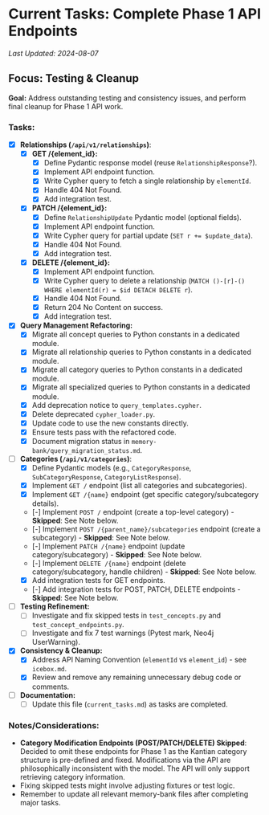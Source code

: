 # Current Tasks: Complete Phase 1 API Endpoints

*Last Updated: 2024-08-07*

## Focus: Testing & Cleanup

**Goal:** Address outstanding testing and consistency issues, and perform final cleanup for Phase 1 API work.

### Tasks:

-   [X] **Relationships (`/api/v1/relationships`)**:
    -   [X] **GET /{element_id}:**
        -   [X] Define Pydantic response model (reuse `RelationshipResponse`?).
        -   [X] Implement API endpoint function.
        -   [X] Write Cypher query to fetch a single relationship by `elementId`.
        -   [X] Handle 404 Not Found.
        -   [X] Add integration test.
    -   [X] **PATCH /{element_id}:**
        -   [X] Define `RelationshipUpdate` Pydantic model (optional fields).
        -   [X] Implement API endpoint function.
        -   [X] Write Cypher query for partial update (`SET r += $update_data`).
        -   [X] Handle 404 Not Found.
        -   [X] Add integration test.
    -   [X] **DELETE /{element_id}:**
        -   [X] Implement API endpoint function.
        -   [X] Write Cypher query to delete a relationship (`MATCH ()-[r]-() WHERE elementId(r) = $id DETACH DELETE r`).
        -   [X] Handle 404 Not Found.
        -   [X] Return 204 No Content on success.
        -   [X] Add integration test.
-   [X] **Query Management Refactoring:**
    -   [X] Migrate all concept queries to Python constants in a dedicated module.
    -   [X] Migrate all relationship queries to Python constants in a dedicated module.
    -   [X] Migrate all category queries to Python constants in a dedicated module.
    -   [X] Migrate all specialized queries to Python constants in a dedicated module.
    -   [X] Add deprecation notice to `query_templates.cypher`.
    -   [X] Delete deprecated `cypher_loader.py`.
    -   [X] Update code to use the new constants directly.
    -   [X] Ensure tests pass with the refactored code.
    -   [X] Document migration status in `memory-bank/query_migration_status.md`.
-   [ ] **Categories (`/api/v1/categories`)**:
    -   [X] Define Pydantic models (e.g., `CategoryResponse`, `SubCategoryResponse`, `CategoryListResponse`).
    -   [X] Implement `GET /` endpoint (list all categories and subcategories).
    -   [X] Implement `GET /{name}` endpoint (get specific category/subcategory details).
    -   [-] Implement `POST /` endpoint (create a top-level category) - **Skipped**: See Note below.
    -   [-] Implement `POST /{parent_name}/subcategories` endpoint (create a subcategory) - **Skipped**: See Note below.
    -   [-] Implement `PATCH /{name}` endpoint (update category/subcategory) - **Skipped**: See Note below.
    -   [-] Implement `DELETE /{name}` endpoint (delete category/subcategory, handle children) - **Skipped**: See Note below.
    -   [X] Add integration tests for GET endpoints.
    -   [-] Add integration tests for POST, PATCH, DELETE endpoints - **Skipped**: See Note below.
-   [ ] **Testing Refinement:**
    -   [ ] Investigate and fix skipped tests in `test_concepts.py` and `test_concept_endpoints.py`.
    -   [ ] Investigate and fix 7 test warnings (Pytest mark, Neo4j UserWarning).
-   [X] **Consistency & Cleanup:**
    -   [X] Address API Naming Convention (`elementId` vs `element_id`) - see `icebox.md`.
    -   [X] Review and remove any remaining unnecessary debug code or comments.
-   [ ] **Documentation:**
    -   [ ] Update this file (`current_tasks.md`) as tasks are completed.

### Notes/Considerations:
- **Category Modification Endpoints (POST/PATCH/DELETE) Skipped**: Decided to omit these endpoints for Phase 1 as the Kantian category structure is pre-defined and fixed. Modifications via the API are philosophically inconsistent with the model. The API will only support retrieving category information.
- Fixing skipped tests might involve adjusting fixtures or test logic.
- Remember to update all relevant memory-bank files after completing major tasks.